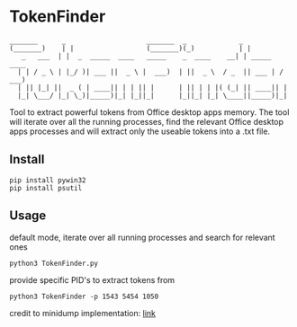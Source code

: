 # TokenFinder

 ```
 _______      _                    _______  _             _               
(_______)    | |                  (_______)(_)           | |              
    _   ___  | |  _  _____  ____   _____    _  ____    __| | _____   ____ 
   | | / _ \ | |_/ )| ___ ||  _ \ |  ___)  | ||  _ \  / _  || ___ | / ___)
   | || |_| ||  _ ( | ____|| | | || |      | || | | |( (_| || ____|| |    
   |_| \___/ |_| \_)|_____)|_| |_||_|      |_||_| |_| \____||_____)|_|  
```

Tool to extract powerful tokens from Office desktop apps memory. 
The tool will iterate over all the running processes, find the relevant Office desktop apps processes and will extract only the useable tokens into a .txt file. 

## Install 
```
pip install pywin32
pip install psutil
```
## Usage
default mode, iterate over all running processes and search for relevant ones
```
python3 TokenFinder.py 
```
provide specific PID's to extract tokens from
```
python3 TokenFinder -p 1543 5454 1050 
```


credit to minidump implementation: [link](https://stackoverflow.com/questions/21401663/python-windows-api-dump-process-in-buffer-then-regex-search)
